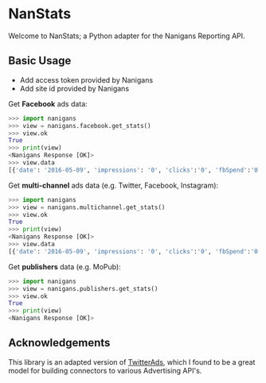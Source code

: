 # NanStats

Welcome to NanStats; a Python adapter for the Nanigans Reporting API. 

## Basic Usage

* Add access token provided by Nanigans  
* Add site id provided by Nanigans

Get **Facebook** ads data:

```python
>>> import nanigans
>>> view = nanigans.facebook.get_stats()
>>> view.ok
True
>>> print(view)
<Nanigans Response [OK]>
>>> view.data
[{'date': '2016-05-09', 'impressions': '0', 'clicks':'0', 'fbSpend':'0.00', 'budgetPool': 'A'},...]
```

Get **multi-channel** ads data (e.g. Twitter, Facebook, Instagram):

```python
>>> import nanigans
>>> view = nanigans.multichannel.get_stats()
>>> view.ok
True
>>> print(view)
<Nanigans Response [OK]>
>>> view.data
[{'date': '2016-05-09', 'impressions': '0', 'clicks':'0', 'fbSpend':'0.00', 'budgetPool': 'A'},...]
```

Get **publishers** data (e.g. MoPub):

```python
>>> import nanigans
>>> view = nanigans.publishers.get_stats()
>>> view.ok
True
>>> print(view)
<Nanigans Response [OK]>
```

## Acknowledgements

This library is an adapted version of [TwitterAds](https://github.com/essence-tech/twitter-ads-api), which I found to be a great model for building connectors to various Advertising API's. 



